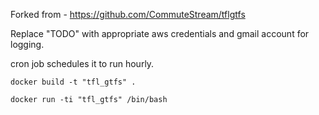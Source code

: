 Forked from - https://github.com/CommuteStream/tflgtfs

Replace "TODO" with appropriate aws credentials and gmail account for logging. 

cron job schedules it to run hourly.

`docker build -t "tfl_gtfs" .`

`docker run -ti "tfl_gtfs" /bin/bash`
